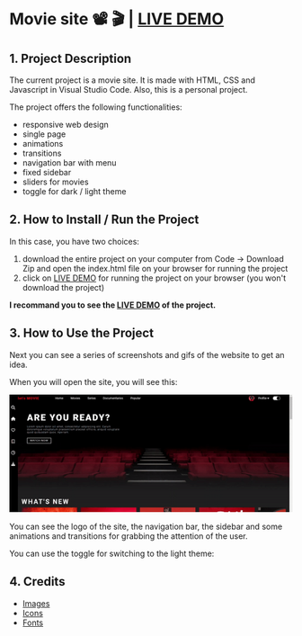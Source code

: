 # Movie site :film_projector: :clapper: | [LIVE DEMO](rusdiana97.github.io/lets-movie.github.io/)

## 1. Project Description

The current project is a movie site. It is made with HTML, CSS and Javascript in Visual Studio Code. 
Also, this is a personal project.

The project offers the following functionalities: 
- responsive web design 
- single page
- animations 
- transitions 
- navigation bar with menu
- fixed sidebar
- sliders for movies
- toggle for dark / light theme

## 2. How to Install / Run the Project

In this case, you have two choices:
1. download the entire project on your computer from Code -> Download Zip and open the index.html file on your browser for running the project
2. click on [LIVE DEMO](rusdiana97.github.io/lets-movie.github.io/) for running the project on your browser (you won't download the project)

**I recommand you to see the [LIVE DEMO](rusdiana97.github.io/lets-movie.github.io/) of the project.**

## 3. How to Use the Project

Next you can see a series of screenshots and gifs of the website to get an idea.

When you will open the site, you will see this:

![see](gifs/lets-movie-gif.gif)

You can see the logo of the site, the navigation bar, the sidebar and some animations and transitions for grabbing the attention of the user.

You can use the toggle for switching to the light theme:

## 4. Credits

 - [Images](https://unsplash.com)
 - [Icons](https://fontawesome.com)
 - [Fonts](https://fonts.google.com)

